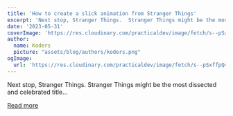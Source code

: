 ```yaml
---
title: 'How to create a slick animation from Stranger Things'
excerpt: 'Next stop, Stranger Things.  Stranger Things might be the most dissected and celebrated title...'
date: '2023-05-31'
coverImage: 'https://res.cloudinary.com/practicaldev/image/fetch/s--pSxffpQ4--/c_imagga_scale,f_auto,fl_progressive,h_420,q_auto,w_1000/https://dev-to-uploads.s3.amazonaws.com/uploads/articles/jyalgsk71my4ua2ddlbp.jpg'
author:
  name: Koders
  picture: "assets/blog/authors/koders.png"
ogImage:
  url: 'https://res.cloudinary.com/practicaldev/image/fetch/s--pSxffpQ4--/c_imagga_scale,f_auto,fl_progressive,h_420,q_auto,w_1000/https://dev-to-uploads.s3.amazonaws.com/uploads/articles/jyalgsk71my4ua2ddlbp.jpg'
---
```


Next stop, Stranger Things.  Stranger Things might be the most dissected and celebrated title...

[Read more](https://dev.to/robole/how-to-create-a-slick-animation-from-stranger-things-58oa)
